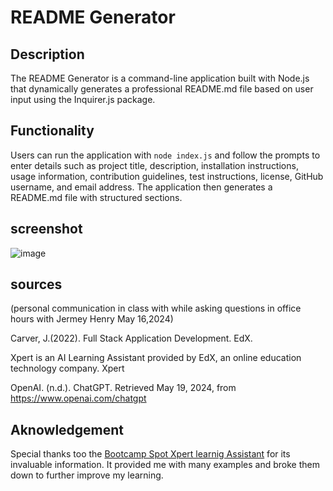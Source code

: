 # README Generator

## Description

The README Generator is a command-line application built with Node.js that dynamically generates a professional README.md file based on user input using the Inquirer.js package.

## Functionality

Users can run the application with `node index.js` and follow the prompts to enter details such as project title, description, installation instructions, usage information, contribution guidelines, test instructions, license, GitHub username, and email address. The application then generates a README.md file with structured sections.

## screenshot
![image](https://github.com/user-attachments/assets/71d8c70d-2541-4ae2-928d-e012dc87b3c2)

## sources

(personal communication in class with while asking questions in office hours with Jermey Henry May 16,2024)

Carver, J.(2022). Full Stack Application Development. EdX.

Xpert is an AI Learning Assistant provided by EdX, an online education technology company. Xpert

OpenAI. (n.d.). ChatGPT. Retrieved May 19, 2024, from https://www.openai.com/chatgpt

## Aknowledgement
Special thanks too the [Bootcamp Spot Xpert learnig Assistant](https://bootcampspot.instructure.com/?login_success=1) for its invaluable information. It provided me with many examples and broke them down to further improve my learning.
